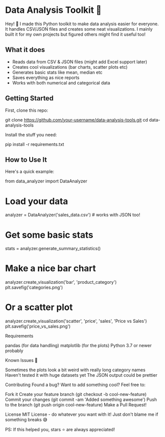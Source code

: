 # Data Analysis Toolkit 🎯

Hey! 👋 I made this Python toolkit to make data analysis easier for everyone. It handles CSV/JSON files and creates some neat visualizations. I mainly built it for my own projects but figured others might find it useful too!

## What it does 

- Reads data from CSV & JSON files (might add Excel support later)
- Creates cool visualizations (bar charts, scatter plots etc)
- Generates basic stats like mean, median etc
- Saves everything as nice reports
- Works with both numerical and categorical data

## Getting Started

First, clone this repo:

git clone https://github.com/your-username/data-analysis-tools.git
cd data-analysis-tools

Install the stuff you need:

pip install -r requirements.txt

## How to Use It
Here's a quick example:

from data_analyzer import DataAnalyzer

# Load your data
analyzer = DataAnalyzer('sales_data.csv')  # works with JSON too!

# Get some basic stats
stats = analyzer.generate_summary_statistics()

# Make a nice bar chart
analyzer.create_visualization('bar', 'product_category')
plt.savefig('categories.png')

# Or a scatter plot
analyzer.create_visualization('scatter', 'price', 'sales', 'Price vs Sales')
plt.savefig('price_vs_sales.png')


Requirements

pandas (for data handling)
matplotlib (for the plots)
Python 3.7 or newer probably

Known Issues 🐛

Sometimes the plots look a bit weird with really long category names
Haven't tested it with huge datasets yet
The JSON output could be prettier

Contributing
Found a bug? Want to add something cool? Feel free to:

Fork it
Create your feature branch (git checkout -b cool-new-feature)
Commit your changes (git commit -am 'Added something awesome')
Push to the branch (git push origin cool-new-feature)
Make a Pull Request!

License
MIT License - do whatever you want with it! Just don't blame me if something breaks 😅

PS: If this helped you, stars ⭐ are always appreciated!
